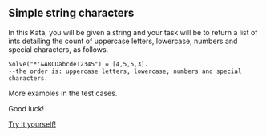 ## Simple string characters

In this Kata, you will be given a string and your task will be to return a list of ints detailing the count of uppercase letters, lowercase, numbers and special characters, as follows.

```
Solve("*'&ABCDabcde12345") = [4,5,5,3]. 
--the order is: uppercase letters, lowercase, numbers and special characters.
```

More examples in the test cases.

Good luck!

[Try it yourself!](https://www.codewars.com/kata/5a29a0898f27f2d9c9000058)
